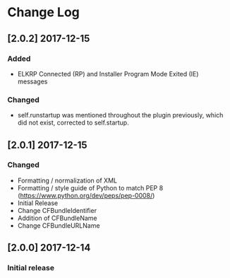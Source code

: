 # Change Log
## [2.0.2] 2017-12-15
### Added
- ELKRP Connected (RP) and Installer Program Mode Exited (IE) messages
### Changed
- self.runstartup was mentioned throughout the plugin previously, which did not exist, corrected to self.startup.
## [2.0.1] 2017-12-15
### Changed
- Formatting / normalization of XML
- Formatting / style guide of Python to match PEP 8 (https://www.python.org/dev/peps/pep-0008/)
- Initial Release
- Change CFBundleIdentifier
- Addition of CFBundleName
- Change CFBundleURLName
## [2.0.0] 2017-12-14
### Initial release
